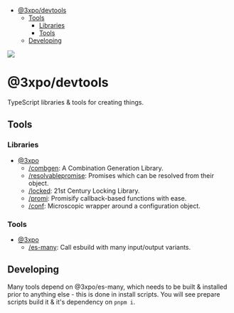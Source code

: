 - [@3xpo/devtools](#3xpodevtools)
  - [Tools](#tools)
    - [Libraries](#libraries)
    - [Tools](#tools-1)
  - [Developing](#developing)

[![](https://codeberg.org/Expo/devtools/raw/branch/senpai/img/devtools.png)](#3xpo-devtools)

# @3xpo/devtools

TypeScript libraries & tools for creating things.

## Tools

### Libraries

- [@3xpo](./packages/@3xpo/)
  - [/combgen](./packages/@3xpo/combgen/): A Combination Generation Library.
  - [/resolvablepromise](./packages/@3xpo/resolvablepromise/): Promises which can be resolved from their object.
  - [/locked](./packages/@3xpo/locked/): 21st Century Locking Library.
  - [/promi](./packages/@3xpo/promi/): Promisify callback-based functions with ease.
  - [/conf](./packages/@3xpo/conf/): Microscopic wrapper around a configuration object.

### Tools

- [@3xpo](./packages/@3xpo/)
  - [/es-many](./packages/@3xpo/es-many/): Call esbuild with many input/output variants.

## Developing

Many tools depend on @3xpo/es-many, which needs to be built & installed prior to anything else - this is done in install scripts. You will see prepare scripts build it & it's dependency on `pnpm i`.

